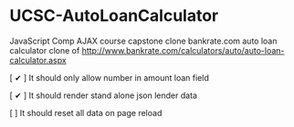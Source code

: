 # UCSC-AutoLoanCalculator
JavaScript Comp AJAX course capstone clone bankrate.com auto loan calculator
clone of 
http://www.bankrate.com/calculators/auto/auto-loan-calculator.aspx

[ &#10004; ] It should only allow number in amount loan field

[ &#10004; ] It should render stand alone json lender data

[  ] It should reset all data on page reload
